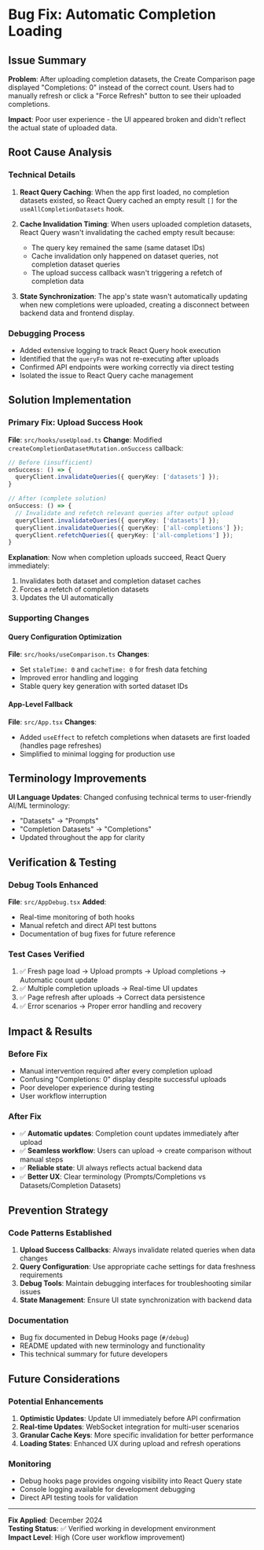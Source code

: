 # Bug Fix: Automatic Completion Loading

## Issue Summary
**Problem**: After uploading completion datasets, the Create Comparison page displayed "Completions: 0" instead of the correct count. Users had to manually refresh or click a "Force Refresh" button to see their uploaded completions.

**Impact**: Poor user experience - the UI appeared broken and didn't reflect the actual state of uploaded data.

## Root Cause Analysis

### Technical Details
1. **React Query Caching**: When the app first loaded, no completion datasets existed, so React Query cached an empty result `[]` for the `useAllCompletionDatasets` hook.

2. **Cache Invalidation Timing**: When users uploaded completion datasets, React Query wasn't invalidating the cached empty result because:
   - The query key remained the same (same dataset IDs)
   - Cache invalidation only happened on dataset queries, not completion dataset queries
   - The upload success callback wasn't triggering a refetch of completion data

3. **State Synchronization**: The app's state wasn't automatically updating when new completions were uploaded, creating a disconnect between backend data and frontend display.

### Debugging Process
- Added extensive logging to track React Query hook execution
- Identified that the `queryFn` was not re-executing after uploads
- Confirmed API endpoints were working correctly via direct testing
- Isolated the issue to React Query cache management

## Solution Implementation

### Primary Fix: Upload Success Hook
**File**: `src/hooks/useUpload.ts`
**Change**: Modified `createCompletionDatasetMutation.onSuccess` callback:

```typescript
// Before (insufficient)
onSuccess: () => {
  queryClient.invalidateQueries({ queryKey: ['datasets'] });
}

// After (complete solution)
onSuccess: () => {
  // Invalidate and refetch relevant queries after output upload
  queryClient.invalidateQueries({ queryKey: ['datasets'] });
  queryClient.invalidateQueries({ queryKey: ['all-completions'] });
  queryClient.refetchQueries({ queryKey: ['all-completions'] });
}
```

**Explanation**: Now when completion uploads succeed, React Query immediately:
1. Invalidates both dataset and completion dataset caches
2. Forces a refetch of completion datasets
3. Updates the UI automatically

### Supporting Changes

#### Query Configuration Optimization
**File**: `src/hooks/useComparison.ts`
**Changes**:
- Set `staleTime: 0` and `cacheTime: 0` for fresh data fetching
- Improved error handling and logging
- Stable query key generation with sorted dataset IDs

#### App-Level Fallback
**File**: `src/App.tsx` 
**Changes**:
- Added `useEffect` to refetch completions when datasets are first loaded (handles page refreshes)
- Simplified to minimal logging for production use

## Terminology Improvements

**UI Language Updates**: Changed confusing technical terms to user-friendly AI/ML terminology:
- "Datasets" → "Prompts" 
- "Completion Datasets" → "Completions"
- Updated throughout the app for clarity

## Verification & Testing

### Debug Tools Enhanced
**File**: `src/AppDebug.tsx`
**Added**: 
- Real-time monitoring of both hooks
- Manual refetch and direct API test buttons
- Documentation of bug fixes for future reference

### Test Cases Verified
1. ✅ Fresh page load → Upload prompts → Upload completions → Automatic count update
2. ✅ Multiple completion uploads → Real-time UI updates
3. ✅ Page refresh after uploads → Correct data persistence
4. ✅ Error scenarios → Proper error handling and recovery

## Impact & Results

### Before Fix
- Manual intervention required after every completion upload
- Confusing "Completions: 0" display despite successful uploads  
- Poor developer experience during testing
- User workflow interruption

### After Fix
- ✅ **Automatic updates**: Completion count updates immediately after upload
- ✅ **Seamless workflow**: Users can upload → create comparison without manual steps  
- ✅ **Reliable state**: UI always reflects actual backend data
- ✅ **Better UX**: Clear terminology (Prompts/Completions vs Datasets/Completion Datasets)

## Prevention Strategy

### Code Patterns Established
1. **Upload Success Callbacks**: Always invalidate related queries when data changes
2. **Query Configuration**: Use appropriate cache settings for data freshness requirements  
3. **Debug Tools**: Maintain debugging interfaces for troubleshooting similar issues
4. **State Management**: Ensure UI state synchronization with backend data

### Documentation
- Bug fix documented in Debug Hooks page (`#/debug`)
- README updated with new terminology and functionality
- This technical summary for future developers

## Future Considerations

### Potential Enhancements
1. **Optimistic Updates**: Update UI immediately before API confirmation
2. **Real-time Updates**: WebSocket integration for multi-user scenarios
3. **Granular Cache Keys**: More specific invalidation for better performance
4. **Loading States**: Enhanced UX during upload and refresh operations

### Monitoring
- Debug hooks page provides ongoing visibility into React Query state
- Console logging available for development debugging
- Direct API testing tools for validation

---

**Fix Applied**: December 2024  
**Testing Status**: ✅ Verified working in development environment  
**Impact Level**: High (Core user workflow improvement)